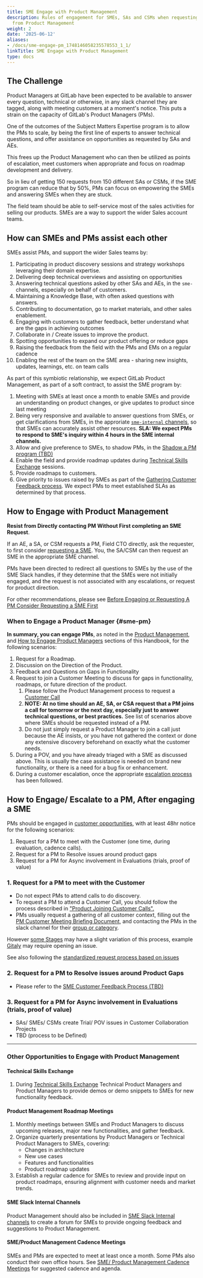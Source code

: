 ```yaml
---
title: SME Engage with Product Management
description: Rules of engagement for SMEs, SAs and CSMs when requesting assistance
  from Product Management
weight: 2
date: '2025-06-12'
aliases:
- /docs/sme-engage-pm_1748146058235578553_1_1/
linkTitle: SME Engage with Product Management
type: docs
---
```


## The Challenge

Product Managers at GitLab have been expected to be available to answer every question, technical or otherwise, in any slack channel they are tagged, along with meeting customers at a moment's notice. This puts a strain on the capacity of GitLab's Product Managers (PMs).

One of the outcomes of the Subject Matters Expertise program is to allow the PMs to scale, by being the first line of experts to answer technical questions, and offer assistance on opportunities as requested by SAs and AEs.

This frees up the Product Management who can then be utilized as points of escalation, meet customers when appropriate and focus on roadmap development and delivery.

So in lieu of getting 150 requests from 150 different SAs or CSMs, if the SME program can reduce that by 50%, PMs can focus on empowering the SMEs and answering SMEs when they are stuck.

The field team should be able to self-service most of the sales activities for selling our products. SMEs are a way to support the wider Sales account teams.

## How can SMEs and PMs assist each other

SMEs assist PMs, and support the wider Sales teams by:

1. Participating in product discovery sessions and strategy workshops leveraging their domain expertise.
1. Delivering deep technical overviews and assisting on opportunities
1. Answering technical questions asked by other SAs and AEs, in the `sme-` channels, especially on behalf of customers.
1. Maintaining a Knowledge Base, with often asked questions with answers.
1. Contributing to documentation, go to market materials, and other sales enablement.
1. Engaging with customers to gather feedback, better understand what are the gaps in achieving outcomes
1. Collaborate in / Create issues to improve the product.
1. Spotting opportunities to expand our product offering or reduce gaps
1. Raising the feedback from the field with the PMs and EMs on a regular cadence
1. Enabling the rest of the team on the SME area - sharing new insights, updates, learnings, etc. on team calls

As part of this symbiotic relationship, we expect GitLab Product Management, as part of a soft contract, to assist the SME program by:

1. Meeting with SMEs at least once a month to enable SMEs and provide an understanding on product changes, or give updates to product since last meeting
1. Being very responsive and available to answer questions from SMEs, or get clarifications from SMEs, in the approriate [`sme-internal` channels](/handbook/solutions-architects/sa-practices/subject-matter-experts/sme-operations/#sme-internal), so that SMEs can accurately assist other resources. **SLA: We expect PMs to respond to SME's inquiry within 4 hours in the SME internal channels.**
1. Allow and give preference to SMEs, to shadow PMs, in the [Shadow a PM program (TBD)](https://gitlab.com/gitlab-com/customer-success/solutions-architecture-leaders/sa-initiatives/-/work_items/460)
1. Enable the field and provide roadmap updates during [Technical Skills Exchange](/handbook/solutions-architects/sa-practices/subject-matter-experts/sme-cadences/#sme-tech-skills) sessions.
1. Provide roadmaps to customers.
1. Give priority to issues raised by SMEs as part of the [Gathering Customer Feedback process](/handbook/solutions-architects/sa-practices/subject-matter-experts/sme-customer-feedback.md). We expect PMs to meet established SLAs as determined by that process.

## How to Engage with Product Management

**Resist from Directly contacting PM Without First completing an SME Request**.

If an AE, a SA, or CSM requests a PM, Field CTO directly, ask the requester, to first consider [requesting a SME](/handbook/solutions-architects/sa-practices/subject-matter-experts/sme-request/). You, the SA/CSM can then request an SME in the appropriate SME channel.

PMs have been directed to redirect all questions to SMEs by the use of the SME Slack handles, if they determine that the SMEs were not initially engaged, and the request is not associated with any escalations, or request for product direction.

For other recommendations, please see [Before Engaging or Requesting A PM Consider Requesting a SME First](/handbook/solutions-architects/sa-practices/subject-matter-experts/sme-request/#sme-pm-alternative)

### When to Engage a Product Manager {#sme-pm}

**In summary, you can engage PMs**, as noted in the [Product Management](/handbook/product/product-management/#requests-for-product-support), and [How to Engage Product Managers](/handbook/product/product-management/#how-to-engage-product-managers) sections of this Handbook, for the following scenarios:

1. Request for a Roadmap.
1. Discussion on the Direction of the Product.
1. Feedback and Questions on Gaps in Functionality
1. Request to join a Customer Meeting to discuss for gaps in functionality, roadmaps, or future direction of the product.
   1. Please follow the Product Management process to request a [Customer Call](/handbook/product/product-management/#product-joining-customer-calls)
   1. **NOTE: At no time should an AE, SA, or CSA request that a PM joins a call for tomorrow or the next day, especially just to answer technical questions, or best practices.**  See list
    of scenarios above where SMEs should be requested instead of a PM.
   1. Do not just simply request a Product Manager to join a call just because the AE insists, or you have not gathered the context or done any extensive discovery beforehand on exactly what the customer needs.
1. During a POV, and you have already triaged with a SME as discussed above. This is usually the case assistance is needed on brand new functionality, or there is a need for a bug fix or enhancement.
1. During a customer escalation, once the appropriate [escalation process](/handbook/product/product-management/#how-do-i-escalate-a-feature-request) has been followed.

## How to Engage/ Escalate to a PM, After engaging a SME

PMs should be engaged in [customer opportunities](/handbook/product/product-processes/#customer-meetings), with at least 48hr notice for the following scenarios:

1. Request for a PM to meet with the Customer (one time, during evaluation, cadence calls).
2. Request for a PM to Resolve issues around product gaps
3. Request for a PM for Async involvement in Evaluations (trials, proof of value)

### 1. Request for a PM to meet with the Customer

- Do not expect PMs to attend calls to do discovery.
- To request a PM to attend a Customer Call, you should follow the process described in ["Product Joining Customer Calls".](/handbook/product/product-management/#product-joining-customer-calls)
- PMs usually request a gathering of all customer context, filling out the [PM Customer Meeting Briefing Document](https://docs.google.com/document/d/1TPJwjJTOrlrtuJ_srs631ndL6dkiwl9yIi3PPtgStos/edit#heading=h.sujaka5bd7jl), and contacting the PMs in the slack channel for their [group or category](/handbook/product/categories/#devops-stages).

However [some Stages](/handbook/product/categories/#devops-stages) may have a slight variation of this process, example [Gitaly](/handbook/engineering/infrastructure-platforms/data-access/gitaly/#customer-issues) may require opening an issue.

See also following the [standardized request process based on issues](/handbook/product/product-management/#requests-for-product-support)

### 2. Request for a PM to Resolve issues around Product Gaps

- Please refer to the [SME Customer Feedback Process (TBD)](/handbook/solutions-architects/sa-practices/subject-matter-experts/sme-customer-feedback.md)

### 3. Request for a PM for Async involvement in Evaluations (trials, proof of value)

- SAs/ SMEs/ CSMs create Trial/ POV issues in Customer Collaboration Projects
- TBD (process to be Defined)

---

### **Other Opportunities to Engage with Product Management**

#### Technical Skills Exchange

1. During [Technical Skills Exchange](/handbook/solutions-architects/sa-practices/subject-matter-experts/sme-cadences/#sme-tech-skills) Technical Product Managers and Product Managers to provide demos or demo snippets to SMEs for new functionality feedback.

#### Product Management Roadmap Meetings

1. Monthly meetings between SMEs and Product Managers to discuss upcoming releases, major new functionalities, and gather feedback.
1. Organize quarterly presentations by Product Managers or Technical Product Managers to SMEs, covering:
   - Changes in architecture
   - New use cases
   - Features and functionalities
   - Product roadmap updates
1. Establish a regular cadence for SMEs to review and provide input on product roadmaps, ensuring alignment with customer needs and market trends.

#### SME Slack Internal Channels

Product Management should also be included in [SME Slack Internal channels](/handbook/solutions-architects/sa-practices/subject-matter-experts/sme-operations/#sme-slack) to create a forum for SMEs to provide ongoing feedback and suggestions to Product Management.

#### SME/Product Management Cadence Meetings

SMEs and PMs are expected to meet at least once a month. Some PMs also conduct their own office hours. See [SME/ Product Management Cadence Meetings](/handbook/solutions-architects/sa-practices/subject-matter-experts/sme-cadences/#sme-product-cadence) for suggested cadence and agenda.
